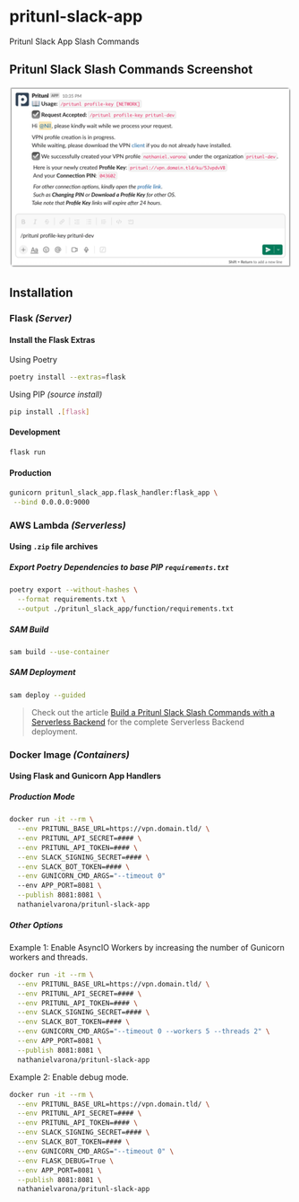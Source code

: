 # pritunl-slack-app
Pritunl Slack App Slash Commands

## Pritunl Slack Slash Commands Screenshot

<picture>
  <source media="(prefers-color-scheme: dark)" srcset="./doc/img/example-pritunl-slack-dark.png">
  <img alt="Pritunl Slack Slash Commands Screenshot" src="./doc/img/example-pritunl-slack-light.png">
</picture>

## Installation

### Flask _(Server)_

#### Install the Flask Extras

Using Poetry

```bash
poetry install --extras=flask
```

Using PIP _(source install)_

```bash
pip install .[flask]
```

#### Development

```bash
flask run
```

#### Production

```bash
gunicorn pritunl_slack_app.flask_handler:flask_app \
 --bind 0.0.0.0:9000
```


### AWS Lambda _(Serverless)_

#### Using `.zip` file archives

##### Export Poetry Dependencies to base PIP `requirements.txt`

```bash
poetry export --without-hashes \
  --format requirements.txt \
  --output ./pritunl_slack_app/function/requirements.txt
```

##### SAM Build
```bash
sam build --use-container
```

##### SAM Deployment

```bash
sam deploy --guided
```

> Check out the article [Build a Pritunl Slack Slash Commands with a Serverless Backend](https://nathanielvarona.github.io/posts/build-a-pritunl-slack-slash-commands-with-a-serverless-backend/) for the complete Serverless Backend deployment.

### Docker Image _(Containers)_

#### Using Flask and Gunicorn App Handlers

##### Production Mode

```bash
docker run -it --rm \
  --env PRITUNL_BASE_URL=https://vpn.domain.tld/ \
  --env PRITUNL_API_SECRET=#### \
  --env PRITUNL_API_TOKEN=#### \
  --env SLACK_SIGNING_SECRET=#### \
  --env SLACK_BOT_TOKEN=#### \
  --env GUNICORN_CMD_ARGS="--timeout 0"
  --env APP_PORT=8081 \
  --publish 8081:8081 \
  nathanielvarona/pritunl-slack-app
```

##### Other Options

Example 1: Enable AsyncIO Workers by increasing the number of Gunicorn workers and threads.

```bash
docker run -it --rm \
  --env PRITUNL_BASE_URL=https://vpn.domain.tld/ \
  --env PRITUNL_API_SECRET=#### \
  --env PRITUNL_API_TOKEN=#### \
  --env SLACK_SIGNING_SECRET=#### \
  --env SLACK_BOT_TOKEN=#### \
  --env GUNICORN_CMD_ARGS="--timeout 0 --workers 5 --threads 2" \
  --env APP_PORT=8081 \
  --publish 8081:8081 \
  nathanielvarona/pritunl-slack-app
```

Example 2: Enable debug mode.

```bash
docker run -it --rm \
  --env PRITUNL_BASE_URL=https://vpn.domain.tld/ \
  --env PRITUNL_API_SECRET=#### \
  --env PRITUNL_API_TOKEN=#### \
  --env SLACK_SIGNING_SECRET=#### \
  --env SLACK_BOT_TOKEN=#### \
  --env GUNICORN_CMD_ARGS="--timeout 0" \
  --env FLASK_DEBUG=True \
  --env APP_PORT=8081 \
  --publish 8081:8081 \
  nathanielvarona/pritunl-slack-app
```
